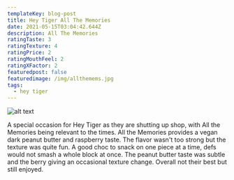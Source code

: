 ```yaml
---
templateKey: blog-post
title: Hey Tiger All The Memories
date: 2021-05-15T03:04:42.644Z
description: All The Memories
ratingTaste: 3
ratingTexture: 4
ratingPrice: 2
ratingMouthFeel: 2
ratingXFactor: 2
featuredpost: false
featuredimage: /img/allthemems.jpg
tags:
  - hey tiger
---
```


![alt text](/img/allthemems.jpg)

A special occasion for Hey Tiger as they are shutting up shop, with All the Memories being relevant to the times. All the Memories provides a vegan dark peanut butter and raspberry taste. The flavor wasn't too strong but the texture was quite fun. A good choc to snack on one piece at a time, defs would not smash a whole block at once. The peanut butter taste was subtle and the berry giving an occasional texture change. Overall not their best but still enjoyed.

